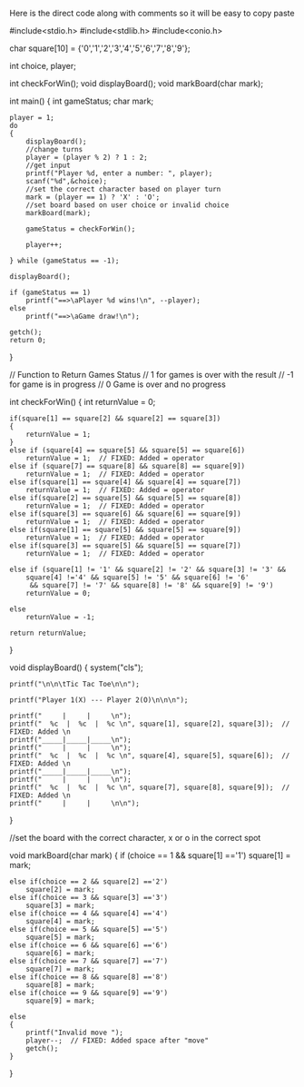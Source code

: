 Here is the direct code along with comments so it will be easy to copy paste

#include<stdio.h>
#include<stdlib.h>
#include<conio.h>

char square[10] = {'0','1','2','3','4','5','6','7','8','9'};

int choice, player;

int checkForWin();
void displayBoard();
void markBoard(char mark);

int main()
{
    int gameStatus;
    char mark;

    player = 1;
    do
    {
        displayBoard();
        //change turns
        player = (player % 2) ? 1 : 2;
        //get input
        printf("Player %d, enter a number: ", player);
        scanf("%d",&choice);
        //set the correct character based on player turn
        mark = (player == 1) ? 'X' : 'O';
        //set board based on user choice or invalid choice
        markBoard(mark);

        gameStatus = checkForWin();

        player++;

    } while (gameStatus == -1);
    
    displayBoard();
    
    if (gameStatus == 1)
        printf("==>\aPlayer %d wins!\n", --player);
    else
        printf("==>\aGame draw!\n");
    
    getch();
    return 0;
}

// Function to Return Games Status
// 1 for games is over with the result
// -1 for game is in progress
// 0 Game is over and no progress

int checkForWin()
{
    int returnValue = 0;
    
    if(square[1] == square[2] && square[2] == square[3])
    {
        returnValue = 1;
    }
    else if (square[4] == square[5] && square[5] == square[6])
        returnValue = 1;  // FIXED: Added = operator
    else if (square[7] == square[8] && square[8] == square[9])
        returnValue = 1;  // FIXED: Added = operator
    else if(square[1] == square[4] && square[4] == square[7])
        returnValue = 1;  // FIXED: Added = operator
    else if(square[2] == square[5] && square[5] == square[8])
        returnValue = 1;  // FIXED: Added = operator
    else if(square[3] == square[6] && square[6] == square[9])
        returnValue = 1;  // FIXED: Added = operator
    else if(square[1] == square[5] && square[5] == square[9])
        returnValue = 1;  // FIXED: Added = operator
    else if(square[3] == square[5] && square[5] == square[7])
        returnValue = 1;  // FIXED: Added = operator

    else if (square[1] != '1' && square[2] != '2' && square[3] != '3' && 
        square[4] !='4' && square[5] != '5' && square[6] != '6'
         && square[7] != '7' && square[8] != '8' && square[9] != '9')
        returnValue = 0;

    else
        returnValue = -1;

    return returnValue;
}

void displayBoard()
{
    system("cls");

    printf("\n\n\tTic Tac Toe\n\n");

    printf("Player 1(X) --- Player 2(O)\n\n\n");

    printf("     |     |     \n");
    printf("  %c  |  %c  |  %c \n", square[1], square[2], square[3]);  // FIXED: Added \n
    printf("_____|_____|_____\n");
    printf("     |     |     \n");
    printf("  %c  |  %c  |  %c \n", square[4], square[5], square[6]);  // FIXED: Added \n
    printf("_____|_____|_____\n");
    printf("     |     |     \n");
    printf("  %c  |  %c  |  %c \n", square[7], square[8], square[9]);  // FIXED: Added \n
    printf("     |     |     \n\n");
}

//set the board with the correct character, x or o in the correct spot

void markBoard(char mark)
{
    if (choice == 1 && square[1] =='1')
        square[1] = mark;

    else if(choice == 2 && square[2] =='2')
        square[2] = mark;
    else if(choice == 3 && square[3] =='3')
        square[3] = mark;
    else if(choice == 4 && square[4] =='4')
        square[4] = mark;
    else if(choice == 5 && square[5] =='5')
        square[5] = mark;
    else if(choice == 6 && square[6] =='6')
        square[6] = mark;
    else if(choice == 7 && square[7] =='7')
        square[7] = mark;
    else if(choice == 8 && square[8] =='8')
        square[8] = mark;
    else if(choice == 9 && square[9] =='9')
        square[9] = mark;

    else 
    {
        printf("Invalid move ");
        player--;  // FIXED: Added space after "move"
        getch();
    }
}




